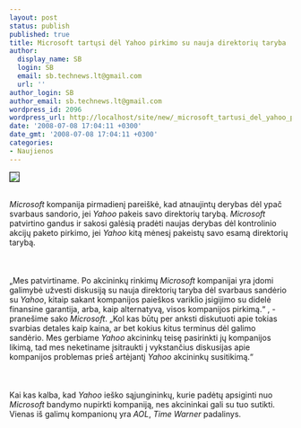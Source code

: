 ```yaml
---
layout: post
status: publish
published: true
title: Microsoft tartųsi dėl Yahoo pirkimo su nauja direktorių taryba
author:
  display_name: SB
  login: SB
  email: sb.technews.lt@gmail.com
  url: ''
author_login: SB
author_email: sb.technews.lt@gmail.com
wordpress_id: 2096
wordpress_url: http://localhost/site/new/_microsoft_tartusi_del_yahoo_pirkimo_su_nauja_direktoriu_taryba/
date: '2008-07-08 17:04:11 +0300'
date_gmt: '2008-07-08 17:04:11 +0300'
categories:
- Naujienos
---
```

<div class="imgright"><img src="http://tbn0.google.com/images?q=tbn:QQBoJRr2c4RBVM:http://www.topnews.in/usa/files/microsoft_yahoo.jpg" border="1"></div>
<p><br><i>Microsoft</i> kompanija pirmadienį pareiškė, kad atnaujintų derybas dėl ypač svarbaus sandorio, jei <i>Yahoo</i> pakeis savo direktorių tarybą. <i>Microsoft</i> patvirtino gandus ir sakosi galėsią pradėti naujas derybas dėl kontrolinio akcijų paketo pirkimo, jei <i>Yahoo</i> kitą mėnesį pakeistų savo esamą direktorių tarybą.<br />
<br><br />
<br>„Mes patvirtiname. Po akcininkų rinkimų <i>Microsoft</i> kompanijai yra įdomi galimybė užvesti diskusiją su nauja direktorių taryba dėl svarbaus sandėrio su <i>Yahoo</i>, kitaip sakant kompanijos paieškos variklio įsigijimo su didelė finansine garantija, arba, kaip alternatyvą, visos kompanijos pirkimą.“ , - pranešime sako <i>Microsoft</i>. „Kol kas būtų per anksti diskutuoti apie tokias svarbias detales kaip kaina, ar bet kokius kitus terminus dėl galimo sandėrio. Mes gerbiame <i>Yahoo</i> akcininkų teisę pasirinkti jų kompanijos likimą, tad mes neketiname įsitraukti į vykstančius diskusijas apie kompanijos problemas prieš artėjantį <i>Yahoo</i> akcininkų susitikimą.“<br />
<br><br />
<br>Kai kas kalba, kad <i>Yahoo</i> ieško sąjungininkų, kurie padėtų apsiginti nuo <i>Microsoft</i> bandymo nupirkti kompaniją, nes akcininkai gali su tuo sutikti. Vienas iš galimų kompanionų yra <i>AOL</i>, <i>Time Warner</i> padalinys.<br />
<br><br />
<br><br />
<br></p>
